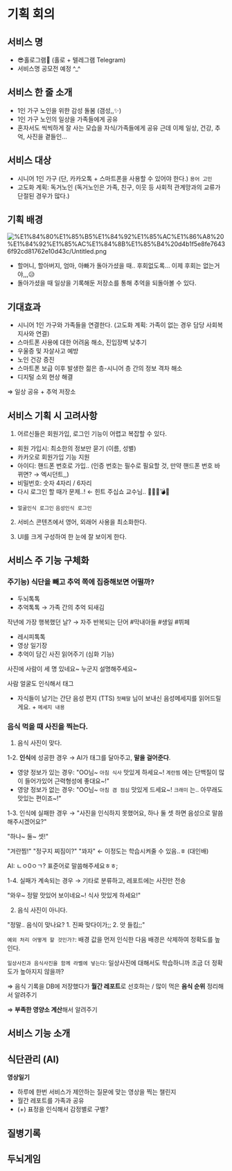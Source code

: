 # 기획 회의

## 서비스 명

- 😎홀로그램🙌 (홀로 + 텔레그램 Telegram)
- 서비스명 공모전 예정 ^_^

## 서비스 한 줄 소개

- 1인 가구 노인을 위한 감성 돌봄 (갬성,,✨)
- 1인 가구 노인의 일상을 가족들에게 공유
- 혼자서도 씩씩하게 잘 사는 모습을 자식/가족들에게 공유 근데 이제 일상, 건강, 추억, 사진을 곁들인...

## 서비스 대상

- 시니어 1인 가구 (단, 카카오톡 + 스마트폰을 사용할 수 있어야 한다.) `용어 고민`
- 고도화 계획: 독거노인 (독거노인은 가족, 친구, 이웃 등 사회적 관계망과의 교류가 단절된 경우가 많다.)

## 기획 배경

![%E1%84%80%E1%85%B5%E1%84%92%E1%85%AC%E1%86%A8%20%E1%84%92%E1%85%AC%E1%84%8B%E1%85%B4%20d4b1f5e8fe76436f92cd81762e10d43c/Untitled.png](%E1%84%80%E1%85%B5%E1%84%92%E1%85%AC%E1%86%A8%20%E1%84%92%E1%85%AC%E1%84%8B%E1%85%B4%20d4b1f5e8fe76436f92cd81762e10d43c/Untitled.png)

- 할머니, 할아버지, 엄마, 아빠가 돌아가셨을 때.. 후회없도록...
이제 후회는 없는거야,,,😥
- 돌아가셨을 때 일상을 기록해둔 저장소를 통해 추억을 되돌아볼 수 있다.

## 기대효과

- 시니어 1인 가구와 가족들을 연결한다.
(고도화 계획: 가족이 없는 경우 담당 사회복지사와 연결)
- 스마트폰 사용에 대한 어려움 해소, 진입장벽 낮추기
- 우울증 및 자살사고 예방
- 노인 건강 증진
- 스마트폰 보급 이후 발생한 젊은 층-시니어 층 간의 정보 격차 해소
- 디지털 소외 현상 해결

⇒ 일상 공유 + 추억 저장소

## 서비스 기획 시 고려사항

1. 어르신들은 회원가입, 로그인 기능이 어렵고 복잡할 수 있다.
- 회원 가입시: 최소한의 정보만 묻기 (이름, 성별)
- 카카오로 회원가입 기능 지원
- 아이디: 핸드폰 번호로 가입.. (인증 번호는 필수로 필요할 것, 만약 핸드폰 번호 바뀌면? → 엑시던트,,)
- 비밀번호: 숫자 4자리 / 6자리
- 다시 로그인 할 때가 문제..! ← 힌트 주십쇼 교수님.. 🎈🎈🎃💣🍕
+ `얼굴인식 로그인` `음성인식 로그인`

2. 서비스 콘텐츠에서 영어, 외래어 사용을 최소화한다.

3. UI를 크게 구성하여 한 눈에 잘 보이게 한다.

## 서비스 주 기능 구체화

### 주기능) 식단을 빼고 추억 쪽에 집중해보면 어떨까?

- 두뇌톡톡
- 추억톡톡 → 가족 간의 추억 되새김

작년에 가장 행복했던 날? → 자주 반복되는 단어 #막내아들 #생일 #뷔페

- 레시피톡톡
- 영상 일기장
- 추억이 담긴 사진 읽어주기 (심화 기능)

사진에 사람이 세 명 있네요~ 누군지 설명해주세요~

사람 얼굴도 인식해서 태그

- 자식들이 남기는 간단 음성 편지 (TTS)
`첫째딸` 님이 보내신 음성메세지를 읽어드릴게요. + `메세지 내용`

### 음식 먹을 때 사진을 찍는다.

1. 음식 사진이 맞다.

1-2. **인식**에 성공한 경우 → AI가 태그를 달아주고, **말을 걸어준다**.

- 영양 정보가 있는 경우: "OO님~ `아침 식사` 맛있게 하세요~! `계란찜` 에는 단백질이 많이 들어가있어 근력형성에 좋대요~!"
- 영양 정보가 없는 경우: "OO님~ `아침 겸 점심` 맛있게 드세요~! `크래미` 는.. 아무래도 맛있는 편이죠~!"

1-3. 인식에 실패한 경우 → "사진을 인식하지 못했어요, 하나 둘 셋 하면 음성으로 말씀해주시겠어요?"

"하나~ 둘~ 셋!"

"겨란찜!" "정구지 찌짐이?" "꽈자" ← 이정도는 학습시켜줄 수 있음..ㅎ (대인배)

AI: ㄴㅇ0ㅇㄱ? 표준어로 말씀해주세요ㅎㅎ;

1-4. 실패가 계속되는 경우 → 기타로 분류하고, 레포트에는 사진만 전송

"와우~ 정말 맛있어 보이네요~! 식사 맛있게 하세요!"

2. 음식 사진이 아니다.

"정말.. 음식이 맞나요? 1. 진짜 맞다이가;; 2. 앗 들킴;;"

`예외 처리 어떻게 할 것인가?`: 배경 값을 먼저 인식한 다음 배경은 삭제하여 정확도를 높인다.

`일상사진과 음식사진을 함께 라벨에 넣는다`: 일상사진에 대해서도 학습하니까 조금 더 정확도가 높아지지 않을까?

⇒ 음식 기록을 DB에 저장했다가 **월간 레포트**로 선호하는 / 많이 먹은 **음식 순위** 정리해서 알려주기

⇒ **부족한 영양소 계산**해서 알려주기

## 서비스 기능 소개

**식단관리 (AI)**
- 

**영상일기**
- 하루에 한번 서비스가 제안하는 질문에 맞는 영상을 찍는 챌린지
- 월간 레포트를 가족과 공유
- (+) 표정을 인식해서 감정별로 구별?

**질병기록**
- 

**두뇌게임**
-
